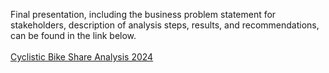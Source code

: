 Final presentation, including the business problem statement for stakeholders, description of analysis steps, results, and recommendations, can be found in the link below.<br><br>
[Cyclistic Bike Share Analysis 2024](https://github.com/user-attachments/files/15959171/Cyclistic_Bike_Share_Analysis_2024.pdf)
